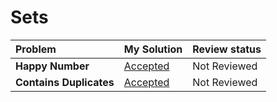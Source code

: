 # Sets
| Problem | My Solution | Review status |
| :-- | :-- | :-- |
| **Happy Number** | [Accepted](solutions/202.%20Happy%20Number.md) | Not Reviewed |
| **Contains Duplicates** | [Accepted](solutions/202.%20Happy%20Number.md) | Not Reviewed |
